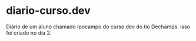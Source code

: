 # diario-curso.dev
Diário de um aluno chamado Ipocampo do curso.dev do tio Dechamps. isso foi criado no dia 2.
